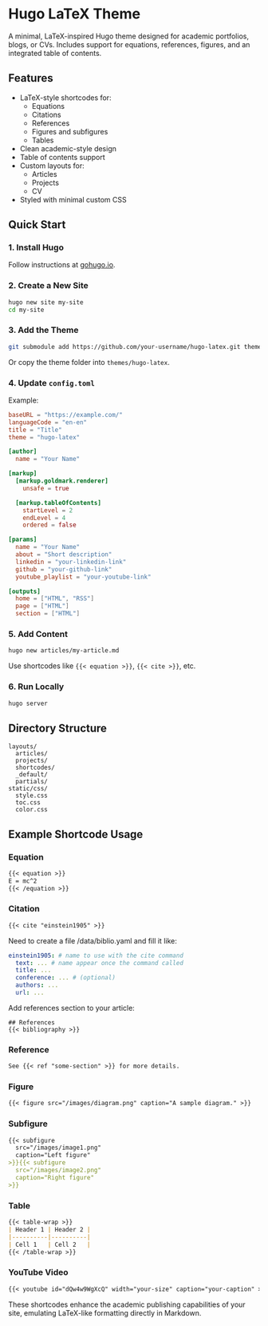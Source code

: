 # Hugo LaTeX Theme

A minimal, LaTeX-inspired Hugo theme designed for academic portfolios, blogs, or CVs. Includes support for equations, references, figures, and an integrated table of contents.

## Features

- LaTeX-style shortcodes for:
  - Equations
  - Citations
  - References
  - Figures and subfigures
  - Tables
- Clean academic-style design
- Table of contents support
- Custom layouts for:
  - Articles
  - Projects
  - CV
- Styled with minimal custom CSS

## Quick Start

### 1. Install Hugo

Follow instructions at [gohugo.io](https://gohugo.io/getting-started/installing/).

### 2. Create a New Site

```bash
hugo new site my-site
cd my-site
```

### 3. Add the Theme

```bash
git submodule add https://github.com/your-username/hugo-latex.git themes/hugo-latex
```

Or copy the theme folder into `themes/hugo-latex`.

### 4. Update `config.toml`

Example:

```toml
baseURL = "https://example.com/"
languageCode = "en-en"
title = "Title"
theme = "hugo-latex"

[author]
  name = "Your Name"

[markup]
  [markup.goldmark.renderer]
    unsafe = true

  [markup.tableOfContents]
    startLevel = 2
    endLevel = 4
    ordered = false

[params]
  name = "Your Name"
  about = "Short description"
  linkedin = "your-linkedin-link"
  github = "your-github-link"
  youtube_playlist = "your-youtube-link"

[outputs]
  home = ["HTML", "RSS"]
  page = ["HTML"]
  section = ["HTML"]
```

### 5. Add Content

```bash
hugo new articles/my-article.md
```

Use shortcodes like `{{< equation >}}`, `{{< cite >}}`, etc.

### 6. Run Locally

```bash
hugo server
```

## Directory Structure

```
layouts/
  articles/
  projects/
  shortcodes/
  _default/
  partials/
static/css/
  style.css
  toc.css
  color.css
```


## Example Shortcode Usage

### Equation

```markdown
{{< equation >}}
E = mc^2
{{< /equation >}}
```

### Citation

```markdown
{{< cite "einstein1905" >}}
```

Need to create a file /data/biblio.yaml and fill it like: 
```yaml
einstein1905: # name to use with the cite command
  text: ... # name appear once the command called
  title: ...
  conference: ... # (optional)
  authors: ...
  url: ...
```

Add references section to your article:

```
## References
{{< bibliography >}}
```


### Reference

```markdown
See {{< ref "some-section" >}} for more details.
```

### Figure

```markdown
{{< figure src="/images/diagram.png" caption="A sample diagram." >}}
```

### Subfigure

```markdown
{{< subfigure
  src="/images/image1.png"
  caption="Left figure"
>}}{{< subfigure
  src="/images/image2.png"
  caption="Right figure"
>}}
```

### Table

```markdown
{{< table-wrap >}}
| Header 1 | Header 2 |
|----------|----------|
| Cell 1   | Cell 2   |
{{< /table-wrap >}}
```

### YouTube Video

```markdown
{{< youtube id="dQw4w9WgXcQ" width="your-size" caption="your-caption" >}}
```

These shortcodes enhance the academic publishing capabilities of your site, emulating LaTeX-like formatting directly in Markdown.